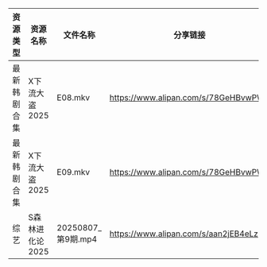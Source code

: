 | 资源类型   | 资源名称       | 文件名称             | 分享链接                                 | 更新时间                |
| ------ | ---------- | ---------------- | ------------------------------------ | ------------------- |
| 最新韩剧合集 | X下流大盗2025  | E08.mkv          | https://www.alipan.com/s/78GeHBvwPWE | 2025-08-07 00:02:10 |
| 最新韩剧合集 | X下流大盗2025  | E09.mkv          | https://www.alipan.com/s/78GeHBvwPWE | 2025-08-07 00:02:09 |
| 综艺     | S森林进化论2025 | 20250807_第9期.mp4 | https://www.alipan.com/s/aan2jEB4eLz | 2025-08-07 14:02:39 |
